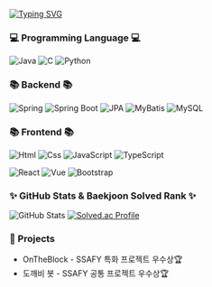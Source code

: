 [![Typing SVG](https://readme-typing-svg.herokuapp.com?font=Oleo+Script&color=FFA500&size=35&vCenter=true&width=404&height=53&lines=%E3%80%80%E3%80%80Hello!+I'm+JongWon.+%E3%80%80%E3%80%80)](https://git.io/typing-svg)

### 💻 Programming Language 💻

![Java](https://img.shields.io/badge/java-007396.svg?style=for-the-badge&logo=Java&logoColor=white)
![C](https://img.shields.io/badge/C-00599C.svg?style=for-the-badge&logo=C&logoColor=white)
![Python](https://img.shields.io/badge/Python-3776AB.svg?style=for-the-badge&logo=Python&logoColor=white)

### 📚 Backend 📚

![Spring](https://img.shields.io/badge/spring-6DB33F.svg?style=for-the-badge&logo=Spring&logoColor=white)
![Spring Boot](https://img.shields.io/badge/spring%20boot-6DB33F.svg?style=for-the-badge&logo=Spring%20Boot&logoColor=white)
![JPA](https://img.shields.io/badge/JPA_Hibernate-green.svg?style=for-the-badge&logo=Hibernate&logoColor=white)
![MyBatis](https://img.shields.io/badge/MyBatis-339933.svg?style=for-the-badge)
![MySQL](https://img.shields.io/badge/MySQL-4479A1.svg?style=for-the-badge&logo=MySQL&logoColor=white)



### 📚 Frontend 📚

![Html](https://img.shields.io/badge/HTML5-E34F26.svg?&style=for-the-badge&logo=HTML5&logoColor=white)
![Css](https://img.shields.io/badge/CSS3-1572B6.svg?&style=for-the-badge&logo=CSS3&logoColor=white)
![JavaScript](https://img.shields.io/badge/JavaScriipt-F7DF1E.svg?&style=for-the-badge&logo=JavaScript&logoColor=black)
![TypeScript](https://img.shields.io/badge/typescript-3178C6.svg?&style=for-the-badge&logo=typescript&logoColor=black)

![React](https://img.shields.io/badge/react-61DAFB.svg?&style=for-the-badge&logo=React&logoColor=white)
![Vue](https://img.shields.io/badge/vue-4FC08D.svg?style=for-the-badge&logo=Vue.js&logoColor=white)
![Bootstrap](https://img.shields.io/badge/Bootstrap-7952B3.svg?style=for-the-badge&logo=Bootstrap&logoColor=white)

### ✨ GitHub Stats & Baekjoon Solved Rank ✨

![GitHub Stats](https://github-readme-stats.vercel.app/api?username=jongwon97&show_icons=true&theme=slateorange)
[![Solved.ac Profile](http://mazassumnida.wtf/api/v2/generate_badge?boj=whddnjs128)](https://solved.ac/whddnjs128)

### 📌 Projects
- OnTheBlock - SSAFY 특화 프로젝트 우수상🏆
- 도깨비 봇 - SSAFY 공통 프로젝트 우수상🏆

